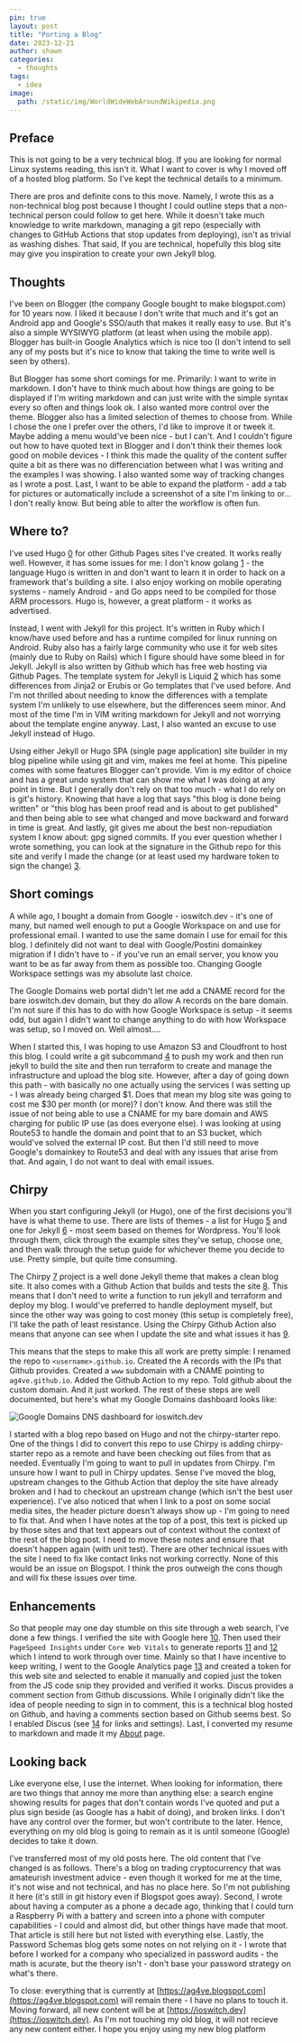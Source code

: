 ```yaml
---
pin: true
layout: post
title: "Porting a Blog"
date: 2023-12-21
author: shawn
categories:                                         
  - thoughts
tags:
  - idea
image:
  path: /static/img/WorldWideWebAroundWikipedia.png
---
```


## Preface

This is not going to be a very technical blog. If you are looking for normal Linux systems reading, this isn't it. What I want to cover is why I moved off of a hosted blog platform. So I've kept the technical details to a minimum.

There are pros and definite cons to this move. Namely, I wrote this as a non-technical blog post because I thought I could outline steps that a non-technical person could follow to get here. While it doesn't take much knowledge to write markdown, managing a git repo (especially with changes to GitHub Actions that stop updates from deploying), isn't as trivial as washing dishes. That said, If you are technical, hopefully this blog site may give you inspiration to create your own Jekyll blog.

## Thoughts

I've been on Blogger (the company Google bought to make blogspot.com) for 10 years now. I liked it because I don't write that much and it's got an Android app and Google's SSO/auth that makes it really easy to use. But it's also a simple WYSIWYG platform (at least when using the mobile app). Blogger has built-in Google Analytics which is nice too (I don't intend to sell any of my posts but it's nice to know that taking the time to write well is seen by others).

But Blogger has some short comings for me. Primarily: I want to write in markdown. I don't have to think much about how things are going to be displayed if I'm writing markdown and can just write with the simple syntax every so often and things look ok. I also wanted more control over the theme. Blogger also has a limited selection of themes to choose from. While I chose the one I prefer over the others, I'd like to improve it or tweek it. Maybe adding a menu would've been nice - but I can't. And I couldn't figure out how to have quoted text in Blogger and I don't think their themes look good on mobile devices - I think this made the quality of the content suffer quite a bit as there was no differenciation between what I was writing and the examples I was showing. I also wanted some way of tracking changes as I wrote a post. Last, I want to be able to expand the platform - add a tab for pictures or automatically include a screenshot of a site I'm linking to or... I don't really know. But being able to alter the workflow is often fun.

## Where to?

I've used Hugo [0] for other Github Pages sites I've created. It works really well. However, it has some issues for me: I don't know golang [1] - the language Hugo is written in and don't want to learn it in order to hack on a framework that's building a site. I also enjoy working on mobile operating systems - namely Android - and Go apps need to be compiled for those ARM processors. Hugo is, however, a great platform - it works as advertised.

Instead, I went with Jekyll for this project. It's written in Ruby which I know/have used before and has a runtime compiled for linux running on Android. Ruby also has a fairly large community who use it for web sites (mainly due to Ruby on Rails) which I figure should have some bleed in for Jekyll. Jekyll is also written by Github which has free web hosting via Github Pages. The template system for Jekyll is Liquid [2] which has some differences from Jinja2 or Erubis or Go templates that I've used before. And I'm not thrilled about needing to know the differences with a template system I'm unlikely to use elsewhere, but the differences seem minor. And most of the time I'm in VIM writing markdown for Jekyll and not worrying about the template engine anyway. Last, I also wanted an excuse to use Jekyll instead of Hugo.

Using either Jekyll or Hugo SPA (single page application) site builder in my blog pipeline while using git and vim, makes me feel at home. This pipeline comes with some features Blogger can't provide. Vim is my editor of choice and has a great undo system that can show me what I was doing at any point in time. But I generally don't rely on that too much - what I do rely on is git's history. Knowing that have a log that says "this blog is done being written" or "this blog has been proof read and is about to get published" and then being able to see what changed and move backward and forward in time is great. And lastly, git gives me about the best non-repudiation system I know about: gpg signed commits. If you ever question whether I wrote something, you can look at the signature in the Github repo for this site and verify I made the change (or at least used my hardware token to sign the change) [3].

## Short comings

A while ago, I bought a domain from Google - ioswitch.dev - it's one of many, but named well enough to put a Google Workspace on and use for professional email. I wanted to use the same domain I use for email for this blog. I definitely did not want to deal with Google/Postini domainkey migration if I didn't have to - if you've run an email server, you know you want to be as far away from them as possible too. Changing Google Workspace settings was my absolute last choice.

The Google Domains web portal didn't let me add a CNAME record for the bare ioswitch.dev domain, but they do allow A records on the bare domain. I'm not sure if this has to do with how Google Workspace is setup - it seems odd, but again I didn't want to change anything to do with how Workspace was setup, so I moved on. Well almost....

When I started this, I was hoping to use Amazon S3 and Cloudfront to host this blog. I could write a git subcommand [4] to push my work and then run jekyll to build the site and then run terraform to create and manage the infrastructure and upload the blog site. However, after a day of going down this path - with basically no one actually using the services I was setting up - I was already being charged $1. Does that mean my blog site was going to cost me $30 per month (or more)? I don't know. And there was still the issue of not being able to use a CNAME for my bare domain and AWS charging for public IP use (as does everyone else). I was looking at using Route53 to handle the domain and point that to an S3 bucket, which would've solved the external IP cost. But then I'd still need to move Google's domainkey to Route53 and deal with any issues that arise from that. And again, I do not want to deal with email issues.

## Chirpy

When you start configuring Jekyll (or Hugo), one of the first decisions you'll have is what theme to use. There are lists of themes - a list for Hugo [5] and one for Jekyll [6] - most seem based on themes for Wordpress. You'll look through them, click through the example sites they've setup, choose one, and then walk through the setup guide for whichever theme you decide to use. Pretty simple, but quite time consuming.

The Chirpy [7] project is a well done Jekyll theme that makes a clean blog site. It also comes with a Github Action that builds and tests the site [8]. This means that I don't need to write a function to run jekyll and terraform and deploy my blog. I would've preferred to handle deployment myself, but since the other way was going to cost money (this setup is completely free), I'll take the path of least resistance. Using the Chirpy Github Action also means that anyone can see when I update the site and what issues it has [9].

This means that the steps to make this all work are pretty simple: I renamed the repo to `<username>.github.io`. Created the A records with the IPs that Github provides. Created a `www` subdomain with a CNAME pointing to `ag4ve.github.io`. Added the Github Action to my repo. Told github about the custom domain. And it just worked. The rest of these steps are well documented, but here's what my Google Domains dashboard looks like:

![Google Domains DNS dashboard for ioswitch.dev](/static/img/google_domains_ioswitch_settings.jpg)

I started with a blog repo based on Hugo and not the chirpy-starter repo. One of the things I did to convert this repo to use Chirpy is adding chirpy-starter repo as a remote and have been checking out files from that as needed. Eventually I'm going to want to pull in updates from Chirpy. I'm unsure how I want to pull in Chirpy updates. Sense I've moved the blog, upstream changes to the Github Action that deploy the site have already broken and I had to checkout an upstream change (which isn't the best user experience). I've also noticed that when I link to a post on some social media sites, the header picture doesn't always show up - I'm going to need to fix that. And when I have notes at the top of a post, this text is picked up by those sites and that text appears out of context without the context of the rest of the blog post. I need to move these notes and ensure that doesn't happen again (with unit test). There are other technical issues with the site I need to fix like contact links not working correctly. None of this would be an issue on Blogspot. I think the pros outweigh the cons though and will fix these issues over time.

## Enhancements

So that people may one day stumble on this site through a web search, I've done a few things. I verified the site with Google here [10]. Then used their `PageSpeed Insights` under `Core Web Vitals` to generate reports [11] and [12] which I intend to work through over time. Mainly so that I have incentive to keep writing, I went to the Google Analytics page [13] and created a token for this web site and selected to enable it manually and copied just the token from the JS code snip they provided and verified it works. Discus provides a comment section from Github discussions. While I originally didn't like the idea of people needing to sign in to comment, this is a technical blog hosted on Github, and having a comments section based on Github seems best. So I enabled Discus (see [14] for links and settings). Last, I converted my resume to markdown and made it my [About](/about) page.

## Looking back

Like everyone else, I use the internet. When looking for information, there are two things that annoy me more than anything else: a search engine showing results for pages that don't contain words I've quoted and put a plus sign beside (as Google has a habit of doing), and broken links. I don't have any control over the former, but won't contribute to the later. Hence, everything on my old blog is going to remain as it is until someone (Google) decides to take it down.

I've transferred most of my old posts here. The old content that I've changed is as follows. There's a blog on trading cryptocurrency that was amateurish investment advice - even though it worked for me at the time, it's not wise and not technical, and has no place here. So I'm not publishing it here (it's still in git history even if Blogspot goes away). Second, I wrote about having a computer as a phone a decade ago, thinking that I could turn a Raspberry Pi with a battery and screen into a phone with computer capabilities - I could and almost did, but other things have made that moot. That article is still here but not listed with everything else. Lastly, the Password Schemas blog gets some notes on not relying on it - I wrote that before I worked for a company who specialized in password audits - the math is acurate, but the theory isn't - don't base your password strategy on what's there.

To close: everything that is currently at [https://ag4ve.blogspot.com](https://ag4ve.blogspot.com) will remain there - I have no plans to touch it. Moving forward, all new content will be at [https://ioswitch.dev](https://ioswitch.dev). As I'm not touching my old blog, it will not recieve any new content either. I hope you enjoy using my new blog platform

[0]: https://gohugo.io
[1]: https://go.dev
[2]: https://shopify.github.io/liquid/
[3]: https://github.com/ag4ve/ag4ve.github.io/commits/master/
[4]: /posts/Getting-Git/#subcommands
[5]: https://themes.gohugo.io
[6]: http://jekyllthemes.org
[7]: https://github.com/cotes2020/jekyll-theme-chirpy
[8]: https://github.com/cotes2020/chirpy-starter/blob/main/.github/workflows/pages-deploy.yml
[9]: https://github.com/ag4ve/ag4ve.github.io/actions
[10]: https://search.google.com/search-console
[11]: /static/docs/Google_PageSpeed_Insights.pdf
[12]: /static/docs/Google_PageSpeed_Insights_mobile.pdf
[13]: https://analytics.google.com
[14]: https://github.com/ag4ve/ag4ve.github.io/blob/master/_config.yml#L72

